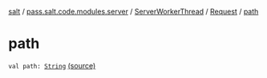 [salt](../../../index.md) / [pass.salt.code.modules.server](../../index.md) / [ServerWorkerThread](../index.md) / [Request](index.md) / [path](./path.md)

# path

`val path: `[`String`](https://kotlinlang.org/api/latest/jvm/stdlib/kotlin/-string/index.html) [(source)](https://github.com/kurbaniec-tgm/salt/tree/master/code/modules/server/ServerWorkerThread.kt#L57)